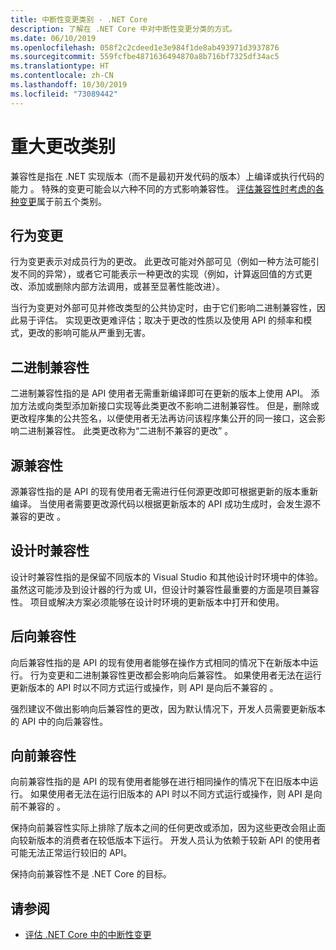 ```yaml
---
title: 中断性变更类别 - .NET Core
description: 了解在 .NET Core 中对中断性变更分类的方式。
ms.date: 06/10/2019
ms.openlocfilehash: 058f2c2cdeed1e3e984f1de8ab493971d3937876
ms.sourcegitcommit: 559fcfbe4871636494870a8b716bf7325df34ac5
ms.translationtype: HT
ms.contentlocale: zh-CN
ms.lasthandoff: 10/30/2019
ms.locfileid: "73089442"
---
```

# <a name="breaking-change-categories"></a>重大更改类别

兼容性是指在 .NET 实现版本（而不是最初开发代码的版本）上编译或执行代码的能力  。 特殊的变更可能会以六种不同的方式影响兼容性。 [评估兼容性时考虑的各种变更](index.md)属于前五个类别。 

## <a name="behavioral-change"></a>行为变更

行为变更表示对成员行为的更改。 此更改可能对外部可见（例如一种方法可能引发不同的异常），或者它可能表示一种更改的实现（例如，计算返回值的方式更改、添加或删除内部方法调用，或甚至显著性能改进）。

当行为变更对外部可见并修改类型的公共协定时，由于它们影响二进制兼容性，因此易于评估。 实现更改更难评估；取决于更改的性质以及使用 API 的频率和模式，更改的影响可能从严重到无害。  

## <a name="binary-compatibility"></a>二进制兼容性

二进制兼容性指的是 API 使用者无需重新编译即可在更新的版本上使用 API。 添加方法或向类型添加新接口实现等此类更改不影响二进制兼容性。 但是，删除或更改程序集的公共签名，以便使用者无法再访问该程序集公开的同一接口，这会影响二进制兼容性。 此类更改称为“二进制不兼容的更改”  。

## <a name="source-compatibility"></a>源兼容性

 源兼容性指的是 API 的现有使用者无需进行任何源更改即可根据更新的版本重新编译。 当使用者需要更改源代码以根据更新版本的 API 成功生成时，会发生源不兼容的更改  。

## <a name="design-time-compatibility"></a>设计时兼容性

设计时兼容性指的是保留不同版本的 Visual Studio 和其他设计时环境中的体验。 虽然这可能涉及到设计器的行为或 UI，但设计时兼容性最重要的方面是项目兼容性。 项目或解决方案必须能够在设计时环境的更新版本中打开和使用。

## <a name="backwards-compatibility"></a>后向兼容性

向后兼容性指的是 API 的现有使用者能够在操作方式相同的情况下在新版本中运行。 行为变更和二进制兼容性更改都会影响向后兼容性。 如果使用者无法在运行更新版本的 API 时以不同方式运行或操作，则 API 是向后不兼容的  。

强烈建议不做出影响向后兼容性的更改，因为默认情况下，开发人员需要更新版本的 API 中的向后兼容性。

## <a name="forward-compatibility"></a>向前兼容性

向前兼容性指的是 API 的现有使用者能够在进行相同操作的情况下在旧版本中运行。 如果使用者无法在运行旧版本的 API 时以不同方式运行或操作，则 API 是向前不兼容的  。 

保持向前兼容性实际上排除了版本之间的任何更改或添加，因为这些更改会阻止面向较新版本的消费者在较低版本下运行。 开发人员认为依赖于较新 API 的使用者可能无法正常运行较旧的 API。 

保持向前兼容性不是 .NET Core 的目标。

## <a name="see-also"></a>请参阅

- [评估 .NET Core 中的中断性变更](index.md)
